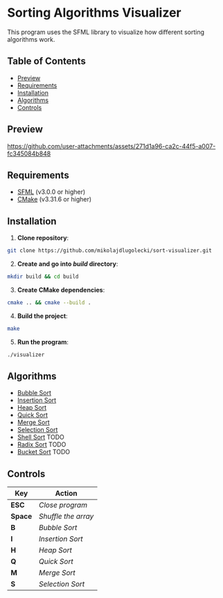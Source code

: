 # Sorting Algorithms Visualizer
This program uses the SFML library to visualize how different sorting algorithms work.

## Table of Contents
* [Preview](#preview)
* [Requirements](#requirements)
* [Installation](#installation)
* [Algorithms](#algorithms)
* [Controls](#controls)

## Preview
https://github.com/user-attachments/assets/271d1a96-ca2c-44f5-a007-fc345084b848

## Requirements
* [SFML](https://www.sfml-dev.org/) (v3.0.0 or higher)
* [CMake](https://cmake.org) (v3.31.6 or higher)

## Installation
1. **Clone repository**:
```bash
git clone https://github.com/mikolajdlugolecki/sort-visualizer.git
```
2. **Create and go into _build_ directory**:
```bash
mkdir build && cd build
```
3. **Create CMake dependencies**:
```bash
cmake .. && cmake --build .
```
4. **Build the project**:
```bash
make
```
5. **Run the program**:
```bash
./visualizer
```

## Algorithms
* [Bubble Sort](https://en.wikipedia.org/wiki/Bubble_sort)
* [Insertion Sort](https://en.wikipedia.org/wiki/Insertion_sort)
* [Heap Sort](https://en.wikipedia.org/wiki/Heapsort)
* [Quick Sort](https://en.wikipedia.org/wiki/Quicksort)
* [Merge Sort](https://en.wikipedia.org/wiki/Merge_sort)
* [Selection Sort](https://en.wikipedia.org/wiki/Selection_sort)
* [Shell Sort](https://en.wikipedia.org/wiki/Shellsort) TODO
* [Radix Sort](https://en.wikipedia.org/wiki/Radix_sort) TODO
* [Bucket Sort](https://en.wikipedia.org/wiki/Bucket_sort) TODO

## Controls
| **Key**   | **Action**          |
| --------- | ------------------- |
| **ESC**   | _Close program_     |
| **Space** | _Shuffle the array_ |
| **B**     | _Bubble Sort_       |
| **I**     | _Insertion Sort_    |
| **H**     | _Heap Sort_         |
| **Q**     | _Quick Sort_        |
| **M**     | _Merge Sort_        |
| **S**     | _Selection Sort_    |
